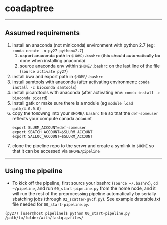 # coadaptree
-----
## Assumed requirements
1. install an anaconda (not miniconda) environment with python 2.7 (eg: `conda create -n py27 python=2.7`)
    1. export anaconda path in `$HOME/.bashrc` (this should automatically be done when installing anaconda)
    1. source anaconda env within `$HOME/.bashrc` on the last line of the file (`source activate py27`)
1. install bwa and export path in `$HOME/.bashrc`
1. install samtools with anaconda (after activating environment: `conda install -c bioconda samtools`)
1. install picardtools with anaconda (after activating env: `conda install -c bioconda picard`)
1. install gatk or make sure there is a module (eg `module load gatk/4.0.0.0`)
1. copy the following into your `$HOME/.bashrc` file so that the `def-someuser` reflects your compute canada account
    ```
    export SLURM_ACCOUNT=def-someuser  
    export SBATCH_ACCOUNT=$SLURM_ACCOUNT  
    export SALLOC_ACCOUNT=$SLURM_ACCOUNT
    ```
1. clone the pipeline repo to the server and create a symlink in `$HOME` so that it can be accessed via `$HOME/pipeline`

-----

## Using the pipeline
- To kick off the pipeline, first source your bashrc (`source ~/.bashrc`), `cd ~/pipeline`, and run `00_start-pipeline.py` from the home node, and it will run the rest of the preprocessing pipeline automatically by serially sbatching jobs (through `02_scatter-gvcf.py`). See example datatable.txt file needed for `00_start-pipeline.py`.

`(py27) [user@host pipeline]$ python 00_start-pipeline.py /path/to/folder/with/fastq.gzfiles/`
